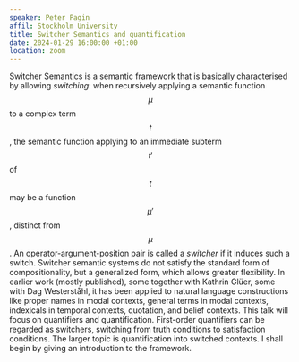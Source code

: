 ```yaml
---
speaker: Peter Pagin
affil: Stockholm University
title: Switcher Semantics and quantification
date: 2024-01-29 16:00:00 +01:00
location: zoom
---
```

Switcher Semantics is a semantic framework that is basically characterised by allowing *switching*: when recursively applying a semantic function $$\mu$$ to a complex term $$t$$, the semantic function applying to an immediate subterm $$t'$$ of $$t$$ may be a function $$\mu'$$, distinct from $$\mu$$.
An operator-argument-position pair is called a *switcher* if it induces such a switch.
Switcher semantic systems do not satisfy the standard form of compositionality, but a generalized form, which allows greater flexibility.
In earlier work (mostly published), some together with Kathrin Glüer, some with Dag Westerståhl, it has been applied to natural language constructions like proper names in modal contexts, general terms in modal contexts, indexicals in temporal contexts, quotation, and belief contexts.
This talk will focus on quantifiers and quantification.
First-order quantifiers can be regarded as switchers, switching from truth conditions to satisfaction conditions.
The larger topic is quantification into switched contexts.
I shall begin by giving an introduction to the framework.